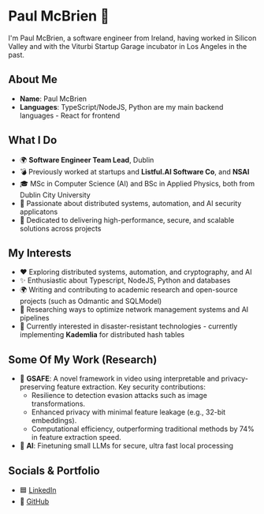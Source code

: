 # **Paul McBrien** 👋  
I'm Paul McBrien, a software engineer from Ireland, having worked in Silicon Valley and with the Viturbi Startup Garage incubator in Los Angeles in the past.

## **About Me**
- **Name**: Paul McBrien  
- **Languages**: TypeScript/NodeJS, Python are my main backend languages - React for frontend

## **What I Do**
- 🌍 **Software Engineer Team Lead**, Dublin  
- 💣 Previously worked at startups and **Listful.AI Software Co**, and **NSAI**  
- 🎓 MSc in Computer Science (AI) and BSc in Applied Physics, both from Dublin City University
- 🧠 Passionate about distributed systems, automation, and AI security applicatons
- 📝 Dedicated to delivering high-performance, secure, and scalable solutions across projects  

## **My Interests**
- ❤️ Exploring distributed systems, automation, and cryptography, and AI
- ✨ Enthusiastic about Typescript, NodeJS, Python and databases
- 🌍 Writing and contributing to academic research and open-source projects (such as Odmantic and SQLModel)
- 📘 Researching ways to optimize network management systems and AI pipelines
- 🔗 Currently interested in disaster-resistant technologies - currently implementing **Kademlia** for distributed hash tables

## **Some Of My Work (Research)**
- 📄 **GSAFE**: A novel framework in video using interpretable and privacy-preserving feature extraction. Key security contributions:  
  - Resilience to detection evasion attacks such as image transformations.
  - Enhanced privacy with minimal feature leakage (e.g., 32-bit embeddings).  
  - Computational efficiency, outperforming traditional methods by 74% in feature extraction speed.  
- 📄 **AI**: Finetuning small LLMs for secure, ultra fast local processing 

## **Socials & Portfolio**
- 🟦 [LinkedIn](https://www.linkedin.com/in/paul-mc-brien/)  
- 🐙 [GitHub](https://github.com/pmcb99)
